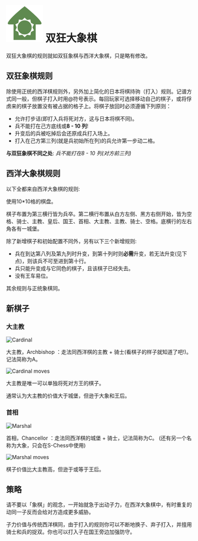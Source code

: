 # ![Grandhouse](https://github.com/gbtami/pychess-variants/blob/master/static/icons/Grandhouse.svg) 双狂大象棋

双狂大象棋的规则就如双狂象棋与西洋大象棋，只是略有修改。

## 双狂象棋规则

除使用正统的西洋棋规则外，另外加上简化的日本将棋持驹（打入）规则。记谱方式同一般，但棋子打入时用@符号表示。每回玩家可选择移动自己的棋子，或将俘虏来的棋子放置没有被占据的格子上。将棋子放回时必须遵循下列原则：

* 允许打步诘(即打入兵将死对方，这与日本将棋不同)。
* 兵不能打在己方底线或**8 - 10 列**!
* 升变后的兵被吃掉后会还原成兵打入场上。
* 打入在己方第三列(就是兵初始所在列)的兵允许第一步动二格。

**与双狂象棋不同之处**: *兵不能打在8 - 10 列(对方前三列)*

## 西洋大象棋规则

以下全都来自西洋大象棋的规则:

使用10\*10格的棋盘。

棋子布置为第三横行皆为兵卒。第二横行布置从白方左侧、黑方右侧开始，皆为空格、骑士、主教、皇后、国王、首相、大主教、主教、骑士、空格。底横行的左右角各有一城堡。

除了新增棋子和初始配置不同外，另有以下三个新增规则:

* 兵在到达第八列及第九列时升变，到第十列时则**必需**升变，若无法升变(见下点)，则该兵不可至进到第十行。
* 兵只能升变成与它同色的棋子，且该棋子已经失去。
* 没有王车易位。

其余规则与正统象棋同。

## 新棋子

### 大主教

![Cardinal](https://github.com/gbtami/pychess-variants/blob/master/static/images/CVariantsGuide/Princesses.png)

大主教，Archbishop ：走法同西洋棋的主教 + 骑士(看棋子的样子就知道了吧!)。记法简称为A。

![Cardinal moves](https://github.com/gbtami/pychess-variants/blob/master/static/images/CVariantsGuide/Archbishop.png)


大主教是唯一可以单独将死对方王的棋子。

通常认为大主教的价值大于城堡，但逊于大象和王后。

### 首相

![Marshal](https://github.com/gbtami/pychess-variants/blob/master/static/images/CVariantsGuide/Empresses.png)

首相，Chancellor ：走法同西洋棋的城堡 + 骑士，记法简称为C。 (还有另一个名称为大象，只会在S-Chess中使用)

![Marshal moves](https://github.com/gbtami/pychess-variants/blob/master/static/images/CVariantsGuide/Chancellor.png)


棋子价值比大主教高，但逊于或等于王后。

## 策略


请不要以「象棋」的观念，一开始就急于出动子力，在西洋大象棋中，有时重复的动同一子反而会给对方造成更多威胁。

子力价值与传统西洋棋同，由于打入的规则你可以不断地换子、弃子打入，并擅用骑士和兵的捉双。你也可以打入子在国王旁边加强防守。